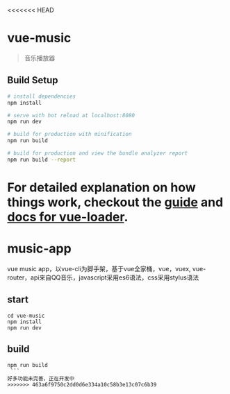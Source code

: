 <<<<<<< HEAD
# vue-music

> 音乐播放器

## Build Setup

``` bash
# install dependencies
npm install

# serve with hot reload at localhost:8080
npm run dev

# build for production with minification
npm run build

# build for production and view the bundle analyzer report
npm run build --report
```

For detailed explanation on how things work, checkout the [guide](http://vuejs-templates.github.io/webpack/) and [docs for vue-loader](http://vuejs.github.io/vue-loader).
=======
# music-app
vue music app，以vue-cli为脚手架，基于vue全家桶，vue，vuex, vue-router，api来自QQ音乐，javascript采用es6语法，css采用stylus语法
## start
  ```
  cd vue-music
  npm install
  npm run dev
  ```
## build
  ```
  npm run build
  ```
好多功能未完善，正在开发中
>>>>>>> 463a6f9750c2dd0d6e334a10c58b3e13c07c6b39
